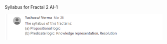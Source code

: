 Syllabus for Fractal 2 AI-1

![picture alt](https://github.com/jaiswal5iitj/MTechAIE2019/blob/master/Semester%201/Fractal%202/Artificial%20Intelligence%201/AI1_Fractal2.PNG "Title is optional")

